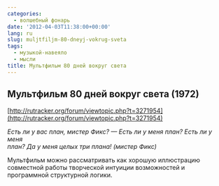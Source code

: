 ```yaml
---
categories:
  - волшебный фонарь
date: '2012-04-03T11:38:00+00:00'
lang: ru
slug: muljtfiljm-80-dneyj-vokrug-sveta
tags:
  - музыкой-навеяло
  - мысли
title: Мультфильм 80 дней вокруг света
---
```



## Мультфильм 80 дней вокруг света (1972) ####
  
[http://rutracker.org/forum/viewtopic.php?t=3271954](http://rutracker.org/forum/viewtopic.php?t=3271954)

_Есть ли у вас план, мистер Фикс? — Есть ли у меня план? Есть ли у меня  
план? Да у меня целых три плана! (мистер Фикс)_

Мультфильм можно рассматривать как хорошую иллюстрацию совместной работы творческой интуиции возможностей и программной структурной логики.